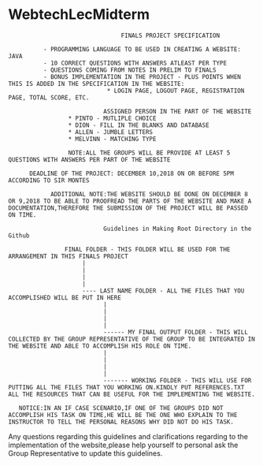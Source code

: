 # WebtechLecMidterm
                                    FINALS PROJECT SPECIFICATION
                                    
              - PROGRAMMING LANGUAGE TO BE USED IN CREATING A WEBSITE: JAVA
              - 10 CORRECT QUESTIONS WITH ANSWERS ATLEAST PER TYPE
              - QUESTIONS COMING FROM NOTES IN PRELIM TO FINALS
              - BONUS IMPLEMENTATION IN THE PROJECT - PLUS POINTS WHEN THIS IS ADDED IN THE SPECIFICATION IN THE WEBSITE:
                                * LOGIN PAGE, LOGOUT PAGE, REGISTRATION PAGE, TOTAL SCORE, ETC.
              
                               ASSIGNED PERSON IN THE PART OF THE WEBSITE
                     * PINTO - MUTLIPLE CHOICE 
                     * DION - FILL IN THE BLANKS AND DATABASE
                     * ALLEN - JUMBLE LETTERS
                     * MELVINN - MATCHING TYPE
                     
                     NOTE:ALL THE GROUPS WILL BE PROVIDE AT LEAST 5 QUESTIONS WITH ANSWERS PER PART OF THE WEBSITE
                     
          DEADLINE OF THE PROJECT: DECEMBER 10,2018 ON OR BEFORE 5PM ACCORDING TO SIR MONTES
                
                ADDITIONAL NOTE:THE WEBSITE SHOULD BE DONE ON DECEMBER 8 OR 9,2018 TO BE ABLE TO PROOFREAD THE PARTS OF THE WEBSITE AND MAKE A DOCUMENTATION,THEREFORE THE SUBMISSION OF THE PROJECT WILL BE PASSED ON TIME.
                
                               Guidelines in Making Root Directory in the Github
                               
                    FINAL FOLDER - THIS FOLDER WILL BE USED FOR THE ARRANGEMENT IN THIS FINALS PROJECT
                         |
                         |
                         |
                         |
                         ---- LAST NAME FOLDER - ALL THE FILES THAT YOU ACCOMPLISHED WILL BE PUT IN HERE
                               |
                               |
                               |
                               |
                               ------ MY FINAL OUTPUT FOLDER - THIS WILL COLLECTED BY THE GROUP REPRESENTATIVE OF THE GROUP TO BE INTEGRATED IN THE WEBSITE AND ABLE TO ACCOMPLISH HIS ROLE ON TIME.
                               |
                               |
                               |
                               |
                               ------- WORKING FOLDER - THIS WILL USE FOR PUTTING ALL THE FILES THAT YOU WORKING ON.KINDLY PUT REFERENCES.TXT ALL THE RESOURCES THAT CAN BE USEFUL FOR THE IMPLEMENTING THE WEBSITE.
            
       NOTICE:IN AN IF CASE SCENARIO,IF ONE OF THE GROUPS DID NOT ACCOMPLISH HIS TASK ON TIME,HE WILL BE THE ONE WHO EXPLAIN TO THE INSTRUCTOR TO TELL THE PERSONAL REASONS WHY DID NOT DO HIS TASK. 

Any questions regarding this guidelines and clarifications regarding to the implementation of the website,please help yourself to personal ask the Group Representative to update this guidelines.
